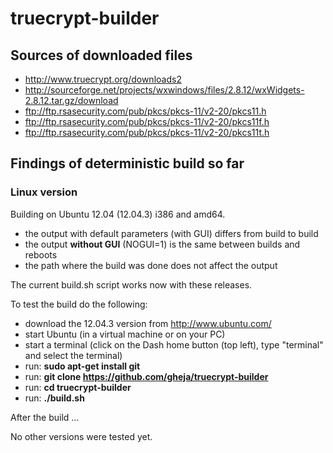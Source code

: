 # truecrypt-builder

## Sources of downloaded files

  * http://www.truecrypt.org/downloads2
  * http://sourceforge.net/projects/wxwindows/files/2.8.12/wxWidgets-2.8.12.tar.gz/download
  * ftp://ftp.rsasecurity.com/pub/pkcs/pkcs-11/v2-20/pkcs11.h
  * ftp://ftp.rsasecurity.com/pub/pkcs/pkcs-11/v2-20/pkcs11f.h
  * ftp://ftp.rsasecurity.com/pub/pkcs/pkcs-11/v2-20/pkcs11t.h

## Findings of deterministic build so far

### Linux version

Building on Ubuntu 12.04 (12.04.3) i386 and amd64.

  * the output with default parameters (with GUI) differs from build to build
  * the output **without GUI** (NOGUI=1) is the same between builds and reboots
  * the path where the build was done does not affect the output

The current build.sh script works now with these releases.

To test the build do the following:
  * download the 12.04.3 version from http://www.ubuntu.com/
  * start Ubuntu (in a virtual machine or on your PC)
  * start a terminal (click on the Dash home button (top left), type "terminal" and select the terminal)
  * run: **sudo apt-get install git**
  * run: **git clone https://github.com/gheja/truecrypt-builder**
  * run: **cd truecrypt-builder**
  * run: **./build.sh**

After the build ...

No other versions were tested yet.
